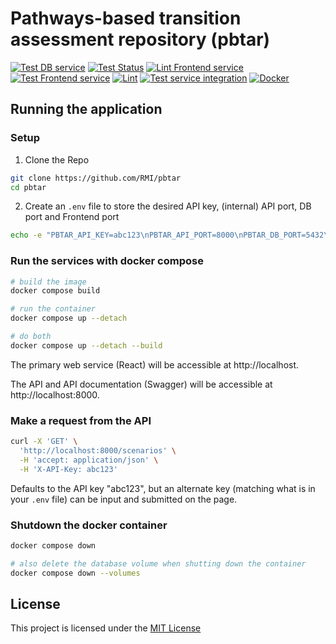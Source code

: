# Pathways-based transition assessment repository (pbtar)

[![Test DB service](https://github.com/RMI/pbtar/actions/workflows/db-test.yml/badge.svg?branch=main)](https://github.com/RMI/pbtar/actions/workflows/db-test.yml)
[![Test Status](https://github.com/RMI/pbtar/actions/workflows/api-test.yml/badge.svg?branch=main)](https://github.com/RMI/pbtar/actions/workflows/api-test.yml)
[![Lint Frontend service](https://github.com/RMI/pbtar/actions/workflows/frontend-lint.yml/badge.svg?branch=main)](https://github.com/RMI/pbtar/actions/workflows/frontend-lint.yml)
[![Test Frontend service](https://github.com/RMI/pbtar/actions/workflows/frontend-test.yml/badge.svg?branch=main)](https://github.com/RMI/pbtar/actions/workflows/frontend-test.yml)
[![Lint](https://github.com/RMI/pbtar/actions/workflows/api-lint.yml/badge.svg?branch=main)](https://github.com/RMI/pbtar/actions/workflows/api-lint.yml)
[![Test service integration](https://github.com/RMI/pbtar/actions/workflows/integration-test.yml/badge.svg?branch=main)](https://github.com/RMI/pbtar/actions/workflows/integration-test.yml)
[![Docker](https://github.com/RMI/pbtar/actions/workflows/api-docker-build-and-push.yml/badge.svg?branch=main)](https://github.com/RMI/pbtar/actions/workflows/api-docker-build-and-push.yml)

## Running the application

### Setup

1. Clone the Repo

```sh
git clone https://github.com/RMI/pbtar
cd pbtar
```

2. Create an `.env` file to store the desired API key, (internal) API port, DB port and Frontend port
```sh
echo -e "PBTAR_API_KEY=abc123\nPBTAR_API_PORT=8000\nPBTAR_DB_PORT=5432\nPBTAR_FRONTEND_PORT=80" > .env
```

### Run the services with docker compose

```sh
# build the image
docker compose build

# run the container
docker compose up --detach

# do both
docker compose up --detach --build
```

The primary web service (React) will be accessible at http://localhost.

The API and API documentation (Swagger) will be accessible at http://localhost:8000.

### Make a request from the API

```sh
curl -X 'GET' \
  'http://localhost:8000/scenarios' \
  -H 'accept: application/json' \
  -H 'X-API-Key: abc123'
```

Defaults to the API key "abc123", but an alternate key (matching what is in your `.env` file) can be input and submitted on the page.

### Shutdown the docker container

```sh
docker compose down

# also delete the database volume when shutting down the container
docker compose down --volumes
```

## License
 This project is licensed under the [MIT License](LICENSE.txt) 
